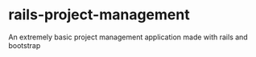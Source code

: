 # rails-project-management
An extremely basic project management application made with rails and bootstrap
